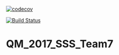 [![codecov](https://codecov.io/gh/MolSSI-SSS/QM_2017_SSS_Team7/branch/master/graph/badge.svg)](https://codecov.io/gh/MolSSI-SSS/QM_2017_SSS_Team7)

[![Build Status](https://travis-ci.org/SrinivasMushnoori/QM_2017_SSS_Team7.svg?branch=master)](https://travis-ci.org/SrinivasMushnoori/QM_2017_SSS_Team7)

# QM_2017_SSS_Team7
